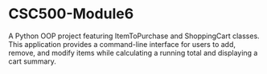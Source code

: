 # CSC500-Module6
A Python OOP project featuring ItemToPurchase and ShoppingCart classes. This application provides a command-line interface for users to add, remove, and modify items while calculating a running total and displaying a cart summary.
